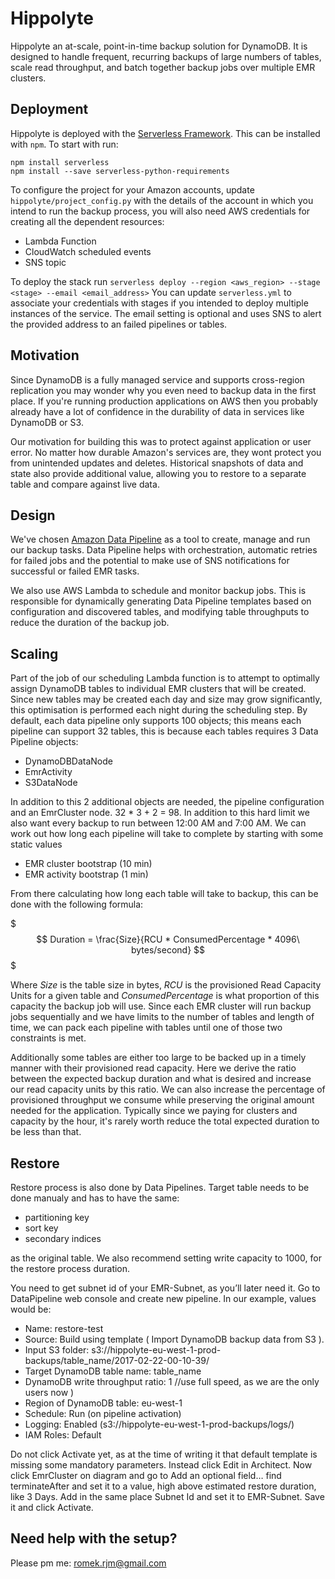 # Hippolyte
Hippolyte an at-scale, point-in-time backup solution for DynamoDB. It is designed to handle frequent, recurring backups of large numbers of tables, scale read throughput, and batch together backup jobs over multiple EMR clusters.

## Deployment
Hippolyte is deployed with the [Serverless Framework](https://serverless.com/). This can be installed with `npm`. To start with run:
```
npm install serverless
npm install --save serverless-python-requirements
```
 To configure the project for your Amazon accounts, update `hippolyte/project_config.py` with the details of the account in which you intend to run the backup process, you will also need AWS credentials for creating all the dependent resources:
* Lambda Function
* CloudWatch scheduled events
* SNS topic

To deploy the stack run
`serverless deploy --region <aws_region> --stage <stage> --email <email_address>` 
You can update `serverless.yml` to associate your credentials with stages if you intended to deploy multiple instances of the service. The email setting is optional and uses SNS to alert the provided address to an failed pipelines or tables.

## Motivation
Since DynamoDB is a fully managed service and supports cross-region replication you may wonder why you even need to backup data in the first place. If you're running production applications on AWS then you probably already have a lot of confidence in the durability of data in services like DynamoDB or S3.

Our motivation for building this was to protect against application or user error. No matter how durable Amazon's services are, they wont protect you from unintended updates and deletes. Historical snapshots of data and state also provide additional value, allowing you to restore to a separate table and compare against live data.

## Design
We've chosen [Amazon Data Pipeline](https://aws.amazon.com/datapipeline/) as a tool to create, manage and run our backup tasks. Data Pipeline helps with orchestration, automatic retries for failed jobs and the potential to make use of SNS notifications for successful or failed EMR tasks.

We also use AWS Lambda to schedule and monitor backup jobs. This is responsible for dynamically generating Data Pipeline templates based on configuration and discovered tables, and modifying table throughputs to reduce the duration of the backup job.

## Scaling
Part of the job of our scheduling Lambda function is to attempt to optimally assign DynamoDB tables to individual EMR clusters that will be created. Since new tables may be created each day and size may grow significantly, this optimisation is performed each night during the scheduling step. By default, each data pipeline only supports 100 objects; this means each pipeline can support 32 tables, this is because each tables requires 3 Data Pipeline objects:

* DynamoDBDataNode
* EmrActivity
* S3DataNode

In addition to this 2 additional objects are needed, the pipeline configuration and an EmrCluster node. 32 * 3 + 2 = 98. In addition to this hard limit we also want every backup to run between 12:00 AM and 7:00 AM. We can work out how long each pipeline will take to complete by starting with some static values

* EMR cluster bootstrap (10 min)
* EMR activity bootstrap (1 min)

From there calculating how long each table will take to backup, this can be done with the following formula:

$$$
Duration = \frac{Size}{RCU * ConsumedPercentage * 4096\ bytes/second}
$$$

Where _Size_ is the table size in bytes, _RCU_ is the provisioned Read Capacity Units for a given table and _ConsumedPercentage_ is what proportion of this capacity the backup job will use. Since each EMR cluster will run backup jobs sequentially and we have limits to the number of tables and length of time, we can pack each pipeline with tables until one of those two constraints is met.

Additionally some tables are either too large to be backed up in a timely manner with their provisioned read capacity. Here we derive the ratio between the expected backup duration and what is desired and increase our read capacity units by this ratio. We can also increase the percentage of provisioned throughput we consume while preserving the original amount needed for the application. Typically since we paying for clusters and capacity by the hour, it's rarely worth reduce the total expected duration to be less than that.

## Restore
Restore process is also done by Data Pipelines. Target table needs to be done manualy and has to have the same:

* partitioning key
* sort key
* secondary indices

as the original table. We also recommend setting write capacity to 1000, for the restore process duration. 


You need to get subnet id of your EMR-Subnet, as you’ll later need it.
Go to DataPipeline web console and create new pipeline. In our example, values would be:

* Name: restore-test
* Source: Build using template ( Import DynamoDB backup data from S3 ).
* Input S3 folder: s3://hippolyte-eu-west-1-prod-backups/table_name/2017-02-22-00-10-39/
* Target DynamoDB table name: table_name
* DynamoDB write throughput ratio: 1 //use full speed, as we are the only users now )
* Region of DynamoDB table: eu-west-1
* Schedule: Run (on pipeline activation)
* Logging: Enabled (s3://hippolyte-eu-west-1-prod-backups/logs/)
* IAM Roles: Default


Do not click Activate yet, as at the time of writing it that default template is missing some mandatory parameters. Instead click Edit in Architect.
Now click EmrCluster on diagram and go to Add an optional field… find terminateAfter and set it to a value, high above estimated restore duration, like 3 Days. Add in the same place Subnet Id and set it to EMR-Subnet. Save it and click Activate.

## Need help with the setup?
Please pm me: romek.rjm@gmail.com
